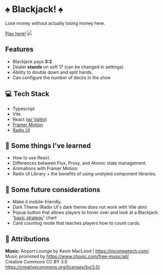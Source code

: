 # ♠️ Blackjack! ♠️

Lose money without actually losing money here.

[Play here!](https://ploticio-blackjack.netlify.app/)
![](https://github.com/ploticio/blackjack/blob/master/demo.gif)

## Features

- Blackjack pays **3:2**
- Dealer **stands** on soft 17 (can be changed in settings)
- Ability to double down and split hands.
- Can configure the number of decks in the shoe

## 💻 Tech Stack

- Typescript
- Vite
- React ([w/ Valtio](https://valtio.pmnd.rs/))
- [Framer Motion](https://www.framer.com/motion/)
- [Radix UI](https://www.radix-ui.com/)

## 🧠 Some things I've learned

- How to use React.
- Differences between Flux, Proxy, and Atomic state management.
- Animations with Framer Motion.
- Radix UI Library + the benefits of using unstyled component libraries.

## 🤔 Some future considerations

- Make it mobile-friendly.
- Dark Theme (Radix UI's dark theme does not work with Vite atm)
- Popup button that allows players to hover over and look at a Blackjack '[basic strategy](https://www.blackjackapprenticeship.com/blackjack-strategy-charts/)' chart
- Card counting mode that teaches players how to count cards.

## 📜 Attributions

**Music**:
Airport Lounge by Kevin MacLeod | https://incompetech.com/  
Music promoted by https://www.chosic.com/free-music/all/  
Creative Commons CC BY 3.0  
https://creativecommons.org/licenses/by/3.0/
